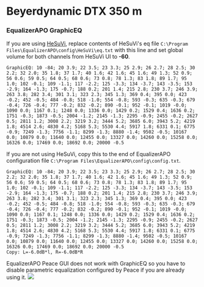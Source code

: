# Beyerdynamic DTX 350 m
### EqualizerAPO GraphicEQ
If you are using [HeSuVi](https://sourceforge.net/projects/hesuvi/), replace contents of HeSuVi's eq file `C:\Program Files\EqualizerAPO\config\HeSuVi\eq.txt` with this line and set global volume for both channels from HeSuVi UI to **-60**.
```
GraphicEQ: 10 -84; 20 3.9; 22 3.5; 23 3.3; 25 2.9; 26 2.7; 28 2.5; 30 2.2; 32 2.0; 35 1.8; 37 1.7; 40 1.6; 42 1.6; 45 1.6; 49 1.3; 52 0.9; 56 0.6; 59 0.5; 64 0.5; 68 0.6; 73 0.8; 78 1.3; 83 1.8; 89 1.7; 95 1.0; 102 -0.1; 109 -1.1; 117 -2.2; 125 -3.3; 134 -3.7; 143 -3.5; 153 -2.9; 164 -1.3; 175 -0.7; 188 0.2; 201 1.4; 215 2.8; 230 3.7; 246 3.9; 263 3.8; 282 3.4; 301 3.1; 323 2.3; 345 1.3; 369 0.4; 395 0.0; 423 -0.2; 452 -0.5; 484 -0.8; 518 -1.0; 554 -0.8; 593 -0.3; 635 -0.3; 679 -0.4; 726 -0.4; 777 -0.2; 832 -0.2; 890 -0.1; 952 -0.1; 1019 -0.0; 1090 0.0; 1167 0.1; 1248 0.0; 1336 0.0; 1429 0.2; 1529 0.4; 1636 0.2; 1751 -0.3; 1873 -0.5; 2004 -1.2; 2145 -1.3; 2295 -0.9; 2455 -0.2; 2627 0.5; 2811 1.2; 3008 2.2; 3219 3.2; 3444 5.2; 3685 6.0; 3943 5.2; 4219 1.8; 4514 2.6; 4830 4.2; 5168 5.3; 5530 4.4; 5917 1.8; 6331 0.1; 6775 -0.9; 7249 -1.3; 7756 -1.1; 8299 -1.3; 8880 -1.4; 9502 -0.5; 10167 0.0; 10879 0.0; 11640 0.0; 12455 0.0; 13327 0.0; 14260 0.0; 15258 0.0; 16326 0.0; 17469 0.0; 18692 0.0; 20000 -0.5
```
If you are not using HeSuVi, copy this to the end of EqualizerAPO configuration file `C:\Program Files\EqualizerAPO\config\config.txt`.
```
GraphicEQ: 10 -84; 20 3.9; 22 3.5; 23 3.3; 25 2.9; 26 2.7; 28 2.5; 30 2.2; 32 2.0; 35 1.8; 37 1.7; 40 1.6; 42 1.6; 45 1.6; 49 1.3; 52 0.9; 56 0.6; 59 0.5; 64 0.5; 68 0.6; 73 0.8; 78 1.3; 83 1.8; 89 1.7; 95 1.0; 102 -0.1; 109 -1.1; 117 -2.2; 125 -3.3; 134 -3.7; 143 -3.5; 153 -2.9; 164 -1.3; 175 -0.7; 188 0.2; 201 1.4; 215 2.8; 230 3.7; 246 3.9; 263 3.8; 282 3.4; 301 3.1; 323 2.3; 345 1.3; 369 0.4; 395 0.0; 423 -0.2; 452 -0.5; 484 -0.8; 518 -1.0; 554 -0.8; 593 -0.3; 635 -0.3; 679 -0.4; 726 -0.4; 777 -0.2; 832 -0.2; 890 -0.1; 952 -0.1; 1019 -0.0; 1090 0.0; 1167 0.1; 1248 0.0; 1336 0.0; 1429 0.2; 1529 0.4; 1636 0.2; 1751 -0.3; 1873 -0.5; 2004 -1.2; 2145 -1.3; 2295 -0.9; 2455 -0.2; 2627 0.5; 2811 1.2; 3008 2.2; 3219 3.2; 3444 5.2; 3685 6.0; 3943 5.2; 4219 1.8; 4514 2.6; 4830 4.2; 5168 5.3; 5530 4.4; 5917 1.8; 6331 0.1; 6775 -0.9; 7249 -1.3; 7756 -1.1; 8299 -1.3; 8880 -1.4; 9502 -0.5; 10167 0.0; 10879 0.0; 11640 0.0; 12455 0.0; 13327 0.0; 14260 0.0; 15258 0.0; 16326 0.0; 17469 0.0; 18692 0.0; 20000 -0.5
Copy: L=-6.0dB*l, R=-6.0dB*R
```
EqualizerAPO Peace GUI does not work with GraphicEQ so you have to disable parametric equalization configured by Peace if you are already using it.
![](https://raw.githubusercontent.com/jaakkopasanen/AutoEq/master/results/Innerfidelity%202017/innerfidelity/onear/Beyerdynamic%20DTX%20350%20m/Beyerdynamic%20DTX%20350%20m.png)
